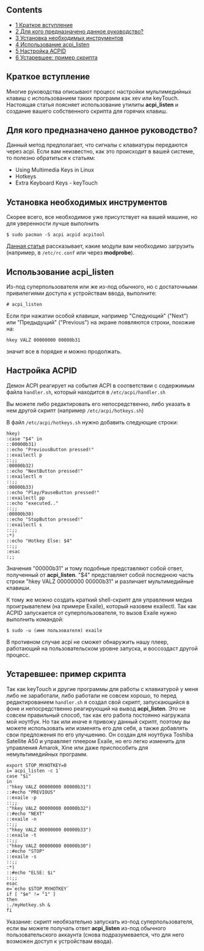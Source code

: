 ## Contents

*   [1 Краткое вступление](#Краткое_вступление)
*   [2 Для кого предназначено данное руководство?](#Для_кого_предназначено_данное_руководство?)
*   [3 Установка необходимых инструментов](#Установка_необходимых_инструментов)
*   [4 Использование acpi_listen](#Использование_acpi_listen)
*   [5 Настройка ACPID](#Настройка_ACPID)
*   [6 Устаревшее: пример скрипта](#Устаревшее:_пример_скрипта)

## Краткое вступление

Многие руководства описывают процесс настройки мультимедийных клавиш с использованием таких программ как xev или keyTouch. Настоящая статья поясняет использование утилиты **acpi_listen** и создание вашего собственного скрипта для горячих клавиш.

## Для кого предназначено данное руководство?

Данный метод предполагает, что сигналы с клавиатуры передаются через acpi. Если вам неизвестно, как это происходит в вашей системе, то полезно обратиться к статьям:

*   Using Multimedia Keys in Linux
*   Hotkeys
*   Extra Keyboard Keys - keyTouch

## Установка необходимых инструментов

Скорее всего, все необходимое уже присутствует на вашей машине, но для уверенности лучше выполнить

```
$ sudo pacman -S acpi acpid acpitool

```

[Данная статья](/index.php/ACPI_modules "ACPI modules") рассказывает, какие модули вам необходимо загрузить (например, в `/etc/rc.conf` или через **modprobe**).

## Использование acpi_listen

Из-под суперпользователя или же из-под обычного, но с достаточными привилегиями доступа к устройствам ввода, выполните:

```
# acpi_listen

```

Если при нажатии особой клавиши, например "Следующий" ("Next") или "Предыдущий" ("Previous") на экране появляются строки, похожие на:

```
hkey VALZ 00000000 00000b31

```

значит все в порядке и можно продолжать.

## Настройка ACPID

Демон ACPI реагирует на события ACPI в соответствии с содержимым файла `handler.sh`, который находится в `/etc/acpi/handler.sh`

Вы можете либо редактировать его непосредственно, либо указать в нем другой скрипт (например `/etc/acpi/hotkeys.sh`)

В файл `/etc/acpi/hotkeys.sh` нужно добавить следующие строки:

```
hkey)
:case "$4" in
::00000b31)
::echo "PreviousButton pressed!"
::exailectl p
::;;
:00000b32)
::echo "NextButton pressed!"
::exailectl n
::;;
:00000b33)
::echo "Play/PauseButton pressed!"
::exailectl pp
::echo "executed.."
::;;
:00000b30)
::echo "StopButton pressed!"
::exailectl s
::;;
:*)
::echo "Hotkey Else: $4"
::;;
:esac
:;;

```

Значения "00000b31" и тому подобные представляют собой ответ, полученный от **acpi_listen**. "$4" представляет собой последнюю часть строки "hkey VALZ 00000000 00000b31" и различает мультимедийные клавиши.

К тому же можно создать краткий shell-скрипт для управления медиа проигрывателем (на примере Exaile), который назовем exailectl. Так как ACPID запускается от суперпользователя, то вызов Exaile нужно выполнить командой:

```
$ sudo -u (имя пользователя) exaile

```

В противном случае acpi не сможет обнаружить нашу плеер, работающий на пользовательском уровне запуска, и воссоздаст другой процесс.

## Устаревшее: пример скрипта

Так как keyTouch и другие программы для работы с клавиатурой у меня либо не заработали, либо работали не совсем хорошо, то перед редактированием `handler.sh` я создал свой скрипт, запускающийся в фоне и непосредственно реагирующий на вывод **acpi_listen**. Это не совсем правильный способ, так как его работа постоянно нагружала мой ноутбук. Но так или иначе я привожу данный скрипт, поэтому вы можете использовать или изменять его для себя, а также добавлять свои предложения по его улучшению. Он создан для ноутбука Toshiba Satellite A50 и управляет плеером Exaile, но его легко изменить для управления Amarok, Xine или даже приспособить для немультимедийных программ.

```
export STOP_MYHOTKEY=0
i=`acpi_listen -c 1`
case "$i"
in
:"hkey VALZ 00000000 00000b31")
::#echo "PREVIOUS"
::exaile -p
::;;
:"hkey VALZ 00000000 00000b32")
::#echo "NEXT"
::exaile -n
::;;
:"hkey VALZ 00000000 00000b33")
::exaile -t
::;;
:"hkey VALZ 00000000 00000b30")
::#echo "STOP"
::exaile -s
::;;
:*)
::#echo "ELSE: $i"
::;;
esac
e=`echo $STOP_MYHOTKEY`
if [ "$e" != "1" ]
then
:./myHotkey.sh &
fi

```

Указание: скрипт необязательно запускать из-под суперпользователя, если вы можете получать ответ **acpi_listen** из-под обычного пользовательского аккаунта (снова подразумевается, что для него возможен доступ к устройствам ввода).
